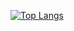 [![Top Langs](https://github-readme-stats.vercel.app/api/top-langs/?username=kws600000&layout=compact)](https://github.com/anuraghazra/github-readme-stats)
